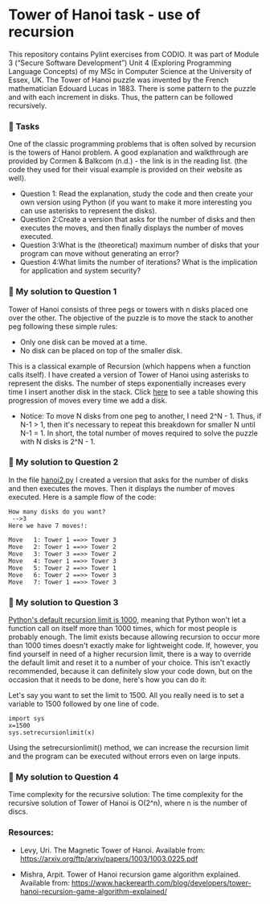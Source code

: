 # Tower of Hanoi task - use of recursion

This repository contains Pylint exercises from CODIO. It was part of Module 3 (“Secure Software Development”) Unit 4 (Exploring Programming Language Concepts) of my MSc in Computer Science at the University of Essex, UK. The Tower of Hanoi puzzle was invented by the French mathematician Edouard Lucas in 1883. There is some pattern to the puzzle and with each increment in disks. Thus, the pattern can be followed recursively. 

### :paperclip: Tasks  

One of the classic programming problems that is often solved by recursion is the towers of Hanoi problem. A good explanation and walkthrough are provided by Cormen & Balkcom (n.d.) - the link is in the reading list. (the code they used for their visual example is provided on their website as well).

* Question 1: Read the explanation, study the code and then create your own version using Python (if you want to make it more interesting you can use asterisks to represent the disks). 
* Question 2:Create a version that asks for the number of disks and then executes the moves, and then finally displays the number of moves executed.
* Question 3:What is the (theoretical) maximum number of disks that your program can move without generating an error?
* Question 4:What limits the number of iterations? What is the implication for application and system security?

### :paperclip: My solution to Question 1  

Tower of Hanoi consists of three pegs or towers with n disks placed one over the other. The objective of the puzzle is to move the stack to another peg following these simple rules:
* Only one disk can be moved at a time.
* No disk can be placed on top of the smaller disk.

This is a classical example of Recursion (which happens when a function calls itself). I have created a version of Tower of Hanoi using asterisks to represent the disks. The number of steps exponentially increases every time I insert another disk in the stack. Click [here](https://github.com/alicevillar/towers_of_hanoi/blob/main/disks%26moves.PNG) to see a table showing this progression of moves every time we add a disk.  

* Notice: To move N disks from one peg to another, I need 2^N - 1. Thus, if N-1 > 1, then it's necessary to repeat this breakdown for smaller N until N-1 = 1. In short, the total number of moves required to solve the puzzle with N disks is 2^N - 1. 


### :paperclip: My solution to Question 2  

In the file [hanoi2.py](https://github.com/alicevillar/towers_of_hanoi/blob/main/hanoi2.py
) I created a version that asks for the number of disks and then executes the moves. Then it displays the number of moves executed. Here is a sample flow of the code:

```
How many disks do you want? 
 -->3
Here we have 7 moves!: 

Move   1: Tower 1 ==>> Tower 3
Move   2: Tower 1 ==>> Tower 2
Move   3: Tower 3 ==>> Tower 2
Move   4: Tower 1 ==>> Tower 3
Move   5: Tower 2 ==>> Tower 1
Move   6: Tower 2 ==>> Tower 3
Move   7: Tower 1 ==>> Tower 3
```


### :paperclip: My solution to Question 3  

[Python's default recursion limit is 1000](https://www.pythoncentral.io/resetting-the-recursion-limit/), meaning that Python won't let a function call on itself more than 1000 times, which for most people is probably enough. The limit exists because allowing recursion to occur more than 1000 times doesn't exactly make for lightweight code. If, however, you find yourself in need of a higher recursion limit, there is a way to override the default limit and reset it to a number of your choice. This isn't exactly recommended, because it can definitely slow your code down, but on the occasion that it needs to be done, here's how you can do it:

Let's say you want to set the limit to 1500. All you really need is to set a variable to 1500 followed by one line of code.

```
import sys
x=1500
sys.setrecursionlimit(x)
```

Using the setrecursionlimit() method, we can increase the recursion limit and the program can be executed without errors even on large inputs.


### :paperclip: My solution to Question 4  



 Time complexity for the recursive solution:
The time complexity for the recursive solution of Tower of Hanoi is O(2^n), where n is the number of discs.


 
 
### Resources:

* Levy, Uri. The Magnetic Tower of Hanoi. Available from: https://arxiv.org/ftp/arxiv/papers/1003/1003.0225.pdf

* Mishra, Arpit. Tower of Hanoi recursion game algorithm explained. Available from: https://www.hackerearth.com/blog/developers/tower-hanoi-recursion-game-algorithm-explained/

